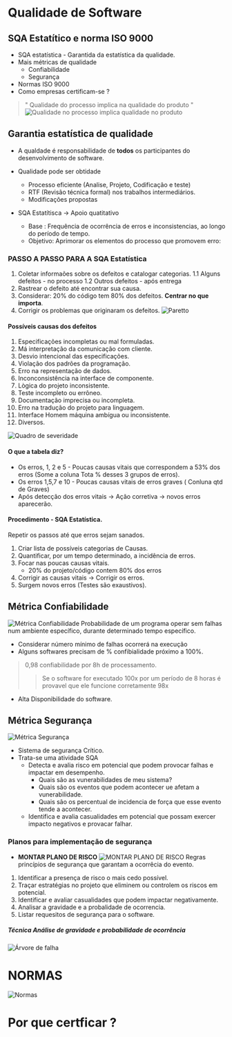 # Qualidade de Software
## SQA Estatítico e norma ISO 9000

* SQA estatística - Garantida da estatística da qualidade.
* Mais métricas de qualidade
    * Confiabilidade
    * Segurança
* Normas ISO 9000
* Como empresas certificam-se ?

> "  Qualidade do processo implica na qualidade do produto "
![Qualidade no processo implica qualidade no produto](../img/007.png "Qualidade no processo implica qualidade no produto")

## Garantia estatística de qualidade

* A qualdade é responsabilidade de **todos** os participantes do desenvolvimento de software.

* Qualidade pode ser obtidade
    * Processo eficiente (Analise, Projeto, Codificação e teste)
    * RTF (Revisão técnica formal) nos trabalhos intermediários.
    * Modificações propostas
* SQA Estatítisca -> Apoio quatitativo
    * Base : Frequência de ocorrência de erros e inconsistencias, ao longo do período de tempo.
    * Objetivo: Aprimorar os elementos do processo que promovem erro:

### PASSO A PASSO PARA A SQA Estatística

1. Coletar informaões sobre os defeitos e catalogar categorias.
    1.1 Alguns defeitos - no processo
    1.2 Outros defeitos - após entrega
2. Rastrear o defeito até encontrar sua causa.
3. Considerar: 20% do código tem 80% dos defeitos.  **Centrar no que importa**.
4. Corrigir os problemas que originaram os defeitos.
![Paretto](../img/008.jpg "Paretto")

#### Possíveis causas dos defeitos

1. Especificações incompletas ou mal formuladas.
2. Má interpretação da comunicação com cliente.
3. Desvio intencional das especificações.
4. Violação dos padrões da programação.
5. Erro na representação de dados.
6. Inconconsistência na interface de componente.
7. Lògica do projeto inconsistente.
8. Teste incompleto ou errôneo.
9. Documentação imprecisa ou incompleta.
19. Erro na tradução do projeto para linguagem.
11. Interface Homem máquina ambígua ou inconsistente.
12. Diversos.


![Quadro de severidade](../img/009.png)

#### O que a tabela diz?
* Os erros, 1, 2 e 5 - Poucas causas vitais que correspondem a 53% dos erros (Some a coluna Tota % desses 3 grupos de erros).
* Os erros 1,5,7 e 10 - Poucas causas vitais de erros graves ( Conluna qtd de Graves)
* Após detecção dos erros vitais -> Ação corretiva -> novos erros aparecerão.

#### Procedimento - SQA Estatística.

Repetir os passos até que erros sejam sanados.

1. Criar lista de possíveis categorias de Causas.
2. Quantificar, por um tempo determinado, a incidência de erros.
3. Focar nas poucas causas vitais.
    * 20% do projeto/código contem 80% dos erros
4. Corrigir as causas vitais -> Corrigir os erros.
5. Surgem novos erros (Testes são exaustivos).

## Métrica Confiabilidade
![Métrica Confiabilidade](../img/010.jpg "Métrica Confiabilidade")
Probabilidade de um programa operar sem falhas num ambiente específico, durante determinado tempo específico.

* Considerar número mínimo de falhas ocorrerá na execução
* Alguns softwares precisam de % confibialidade próximo a 100%.

> 0,98 confiabilidade por 8h de processamento.
>> Se o software for executado 100x por um período de 8 horas é provavel que ele funcione corretamente 98x

* Alta Disponibilidade do software.

## Métrica Segurança
![Métrica Segurança](../img/011.png "Métrica Segurança")

* Sistema de segurança Crítico.
* Trata-se uma atividade SQA
    * Detecta e avalia risco em potencial que podem provocar falhas e impactar em desempenho.
        * Quais são as vunerabilidades de meu sistema?
        * Quais são os eventos que podem acontecer ue afetam a vunerabilidade.
        * Quais são os percentual de incidencia de força que esse evento tende a acontecer.
    * Identifica e avalia casualidades em potencial que possam exercer impacto negativos e provacar falhar.
        
    

### Planos para implementação de segurança

* **MONTAR PLANO DE RISCO**
    ![MONTAR PLANO DE RISCO](../img/012.jpg "MONTAR PLANO DE RISCO")
Regras princípios de segurança que garantam a ocorrêcia do evento.

1. Identificar a presença de risco o mais cedo possível.
2. Traçar estratégias no projeto que eliminem ou controlem os riscos em potencial.
3. Identificar e avaliar casualidades que podem impactar negativamente.
4. Analisar a gravidade e a probalidade de ocorrencia.
5. Listar requesitos de segurança para o software.

##### Técnica Análise de gravidade e probabilidade de ocorrência
![Árvore de falha](../img/013.jpg "Árvore de falha")

# NORMAS
![Normas](../img/014.jpg)

# Por que certficar ?